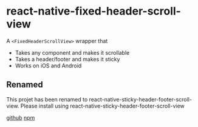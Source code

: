 # react-native-fixed-header-scroll-view
A `<FixedHeaderScrollView>` wrapper that

- Takes any component and makes it scrollable
- Takes a header/footer and makes it sticky
- Works on iOS and Android

## Renamed
This projet has been renamed to react-native-sticky-header-footer-scroll-view. Please install using react-native-sticky-header-footer-scroll-view

[github](https://github.com/roycclu/react-native-sticky-header-footer-scroll-view)
[npm](https://www.npmjs.com/package/react-native-sticky-header-footer-scroll-view)
